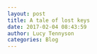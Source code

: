```yaml
---
layout: post
title: A tale of lost keys
date: 2017-02-04 08:43:59
author: Lucy Tennyson
categories: Blog
---
```

